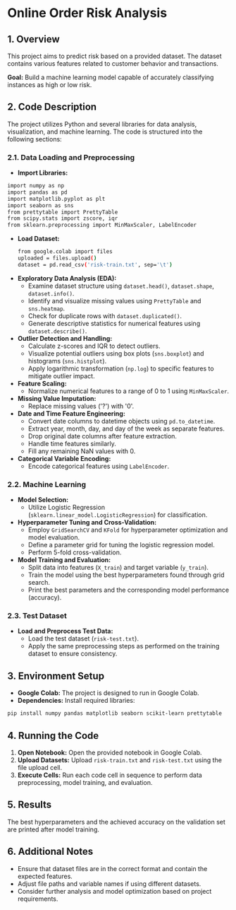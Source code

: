 # Online Order Risk Analysis

## 1. Overview

This project aims to predict risk based on a provided dataset. The dataset contains various features related to customer behavior and transactions. 

**Goal:** Build a machine learning model capable of accurately classifying instances as high or low risk.

## 2. Code Description

The project utilizes Python and several libraries for data analysis, visualization, and machine learning. The code is structured into the following sections:

### 2.1. Data Loading and Preprocessing

* **Import Libraries:**
```bash
import numpy as np
import pandas as pd
import matplotlib.pyplot as plt
import seaborn as sns
from prettytable import PrettyTable
from scipy.stats import zscore, iqr
from sklearn.preprocessing import MinMaxScaler, LabelEncoder
  ```

* **Load Dataset:**
  ```bash
  from google.colab import files
  uploaded = files.upload()
  dataset = pd.read_csv('risk-train.txt', sep='\t')
  ```
* **Exploratory Data Analysis (EDA):**
    - Examine dataset structure using `dataset.head()`, `dataset.shape`, `dataset.info()`.
    - Identify and visualize missing values using `PrettyTable` and `sns.heatmap`.
    - Check for duplicate rows with `dataset.duplicated()`.
    - Generate descriptive statistics for numerical features using `dataset.describe()`.
* **Outlier Detection and Handling:**
    - Calculate z-scores and IQR to detect outliers.
    - Visualize potential outliers using box plots (`sns.boxplot`) and histograms (`sns.histplot`).
    - Apply logarithmic transformation (`np.log`) to specific features to mitigate outlier impact.
* **Feature Scaling:**
    - Normalize numerical features to a range of 0 to 1 using `MinMaxScaler`.
* **Missing Value Imputation:**
    - Replace missing values ('?') with '0'.
* **Date and Time Feature Engineering:**
    - Convert date columns to datetime objects using `pd.to_datetime`.
    - Extract year, month, day, and day of the week as separate features.
    - Drop original date columns after feature extraction.
    - Handle time features similarly.
    - Fill any remaining NaN values with 0.
* **Categorical Variable Encoding:**
    - Encode categorical features using `LabelEncoder`.

### 2.2. Machine Learning

* **Model Selection:**
    - Utilize Logistic Regression (`sklearn.linear_model.LogisticRegression`) for classification.
* **Hyperparameter Tuning and Cross-Validation:**
    - Employ `GridSearchCV` and `KFold` for hyperparameter optimization and model evaluation.
    - Define a parameter grid for tuning the logistic regression model.
    - Perform 5-fold cross-validation.
* **Model Training and Evaluation:**
    - Split data into features (`X_train`) and target variable (`y_train`).
    - Train the model using the best hyperparameters found through grid search.
    - Print the best parameters and the corresponding model performance (accuracy).

### 2.3. Test Dataset

* **Load and Preprocess Test Data:**
    - Load the test dataset (`risk-test.txt`).
    - Apply the same preprocessing steps as performed on the training dataset to ensure consistency.

## 3. Environment Setup

* **Google Colab:** The project is designed to run in Google Colab.
* **Dependencies:** Install required libraries:
```bash
pip install numpy pandas matplotlib seaborn scikit-learn prettytable
```

## 4. Running the Code

1. **Open Notebook:** Open the provided notebook in Google Colab.
2. **Upload Datasets:** Upload `risk-train.txt` and `risk-test.txt` using the file upload cell.
3. **Execute Cells:** Run each code cell in sequence to perform data preprocessing, model training, and evaluation.

## 5. Results

The best hyperparameters and the achieved accuracy on the validation set are printed after model training.

## 6. Additional Notes

* Ensure that dataset files are in the correct format and contain the expected features.
* Adjust file paths and variable names if using different datasets.
* Consider further analysis and model optimization based on project requirements.
